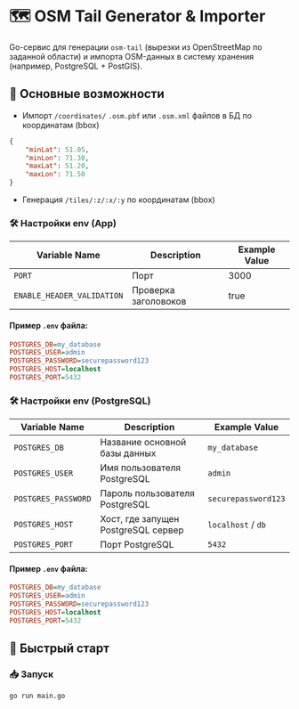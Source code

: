 # 🗺️ OSM Tail Generator & Importer

Go-сервис для генерации `osm-tail` (вырезки из OpenStreetMap по заданной области) и импорта OSM-данных в систему хранения (например, PostgreSQL + PostGIS).

## 📌 Основные возможности

-   Импорт `/coordinates/` `.osm.pbf` или `.osm.xml` файлов в БД по координатам (bbox)

```JSON
{
    "minLat": 51.05,
    "minLon": 71.30,
    "maxLat": 51.20,
    "maxLon": 71.50
}
```

-   Генерация `/tiles/:z/:x/:y` по координатам (bbox)

### 🛠️ Настройки env (App)

| Variable Name              | Description          | Example Value |
| -------------------------- | -------------------- | ------------- |
| `PORT`                     | Порт                 | 3000          |
| `ENABLE_HEADER_VALIDATION` | Проверка заголовоков | true          |

#### Пример `.env` файла:

```ini
POSTGRES_DB=my_database
POSTGRES_USER=admin
POSTGRES_PASSWORD=securepassword123
POSTGRES_HOST=localhost
POSTGRES_PORT=5432
```

### 🛠️ Настройки env (PostgreSQL)

| Variable Name       | Description                         | Example Value       |
| ------------------- | ----------------------------------- | ------------------- |
| `POSTGRES_DB`       | Название основной базы данных       | `my_database`       |
| `POSTGRES_USER`     | Имя пользователя PostgreSQL         | `admin`             |
| `POSTGRES_PASSWORD` | Пароль пользователя PostgreSQL      | `securepassword123` |
| `POSTGRES_HOST`     | Хост, где запущен PostgreSQL сервер | `localhost` / `db`  |
| `POSTGRES_PORT`     | Порт PostgreSQL                     | `5432`              |

#### Пример `.env` файла:

```ini
POSTGRES_DB=my_database
POSTGRES_USER=admin
POSTGRES_PASSWORD=securepassword123
POSTGRES_HOST=localhost
POSTGRES_PORT=5432
```

## 🚀 Быстрый старт

### 📥 Запуск

```bash
go run main.go
```
